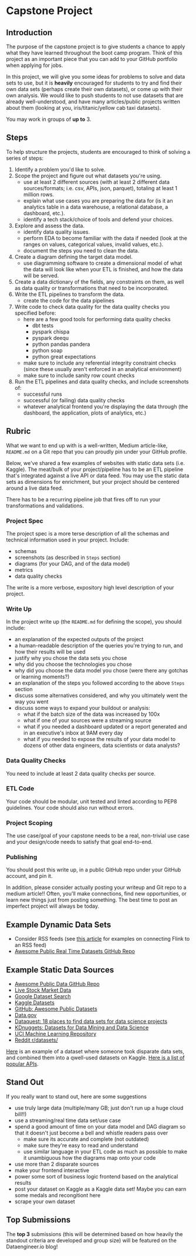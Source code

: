 # Capstone Project

## Introduction

The purpose of the capstone project is to give students a chance to apply what they have learned throughout the boot camp program. Think of this project as an important piece that you can add to your GitHub portfolio when applying for jobs.

In this project, we will give you some ideas for problems to solve and data sets to use, but it is **heavily** encouraged for students to try and find their own data sets (perhaps create their own datasets), or come up with their own analysis. We would like to push students to not use datasets that are already well-understood, and have many articles/public projects written about them (looking at you, iris/titanic/yellow cab taxi datasets).

You may work in groups of **up to** 3.

## Steps

To help structure the projects, students are encouraged to think of solving a series of steps:

1. Identify a problem you'd like to solve.
2. Scope the project and figure out what datasets you're using.
   - use at least 2 different sources (with at least 2 different data sources/formats; i.e. csv, APIs, json, parquet), totaling at least 1 million rows.
   - explain what use cases you are preparing the data for (is it an analytics table in a data warehouse, a relational database, a dashboard, etc.).
   - identify a tech stack/choice of tools and defend your choices.
3. Explore and assess the data.
   - identify data quality issues.
   - perform EDA to become familiar with the data if needed (look at the ranges on values, categorical values, invalid values, etc.).
   - document the steps you need to clean the data.
4. Create a diagram defining the target data model.
   - use diagramming software to create a dimensional model of what the data will look like when your ETL is finished, and how the data will be served.
5. Create a data dictionary of the fields, any constraints on them, as well as data quality or transformations that need to be incorporated.
6. Write the ETL pipelines to transform the data.
   - create the code for the data pipelines
7. Write code to check data quality for the data quality checks you specified before:
   - here are a few good tools for performing data quality checks
     - dbt tests
     - pyspark chispa
     - pyspark deequ
     - python pandas pandera
     - python soap
     - python great expectations
   - make sure to include any referential integrity constraint checks (since these usually aren't enforced in an analytical environment)
   - make sure to include sanity row count checks
8. Run the ETL pipelines and data quality checks, and include screenshots of:
   - successful runs
   - successful (or failing) data quality checks
   - whatever analytical frontend you're displaying the data through (the dashboard, the application, plots of analytics, etc.)

## Rubric

What we want to end up with is a well-written, Medium article-like, `README.md` on a Git repo that you can proudly pin under your GitHub profile.

Below, we've shared a few examples of websites with static data sets (i.e. Kaggle).
The meat/bulk of your project/pipeline has to be an ETL pipeline that's integrated against a live API or data feed. You may use the static data sets as dimensions for enrichment, but your project should be centered around a live data feed.

There has to be a recurring pipeline job that fires off to run your transformations and validations.

### Project Spec

The project spec is a more terse description of all the schemas and technical information used in your project.
Include:

- schemas
- screenshots (as described in `Steps` section)
- diagrams (for your DAG, and of the data model)
- metrics
- data quality checks

The write is a more verbose, expository high level description of your project.

### Write Up

In the project write up (the `README.md` for defining the scope), you should include:

- an explanation of the expected outputs of the project
- a human-readable description of the queries you're trying to run, and how their results will be used
- justify why you chose the data sets you chose
- why did you choose the technologies you chose
- why did you choose the data model you chose (were there any gotchas or learning moments?)
- an explanation of the steps you followed according to the above `Steps` section
- discuss some alternatives considered, and why you ultimately went the way you went
- discuss some ways to expand your buildout or analysis:
  - what if the batch size of the data was increased by 100x
  - what if one of your sources were a streaming source
  - what if you needed a dashboard updated or a report generated and in an executive's inbox at 9AM every day
  - what if you needed to expose the results of your data model to dozens of other data engineers, data scientists or data analysts?

### Data Quality Checks

You need to include at least 2 data quality checks per source.

### ETL Code

Your code should be modular, unit tested and linted according to PEP8 guidelines. Your code should also run without errors.

### Project Scoping

The use case/goal of your capstone needs to be a real, non-trivial use case and your design/code needs to satisfy that goal end-to-end.

### Publishing

You should post this write up, in a public GitHub repo under your GitHub account, and pin it.

In addition, please consider actually posting your writeup and Git repo to a medium article!! Often, you'll make connections, find new opportunities, or learn new things just from posting something. The best time to post an imperfect project will always be today.

## Example Dynamic Data Sets

- Consider RSS feeds (see [this article](https://medium.com/cloudera-inc/consuming-rss-feeds-from-flink-sql-eaf33c1a5a23) for examples on connecting Flink to an RSS feed)
- [Awesome Public Real Time Datasets GitHub Repo](https://github.com/bytewax/awesome-public-real-time-datasets)

## Example Static Data Sources

- [Awesome Public Data GitHub Repo](https://github.com/awesomedata/awesome-public-datasets)
- [Live Stock Market Data](https://polygon.io/)
- [Google Dataset Search](https://datasetsearch.research.google.com/)
- [Kaggle Datasets](https://www.kaggle.com/datasets)
- [GitHub: Awesome Public Datasets](https://github.com/awesomedata/awesome-public-datasets)
- [Data.gov](https://catalog.data.gov/dataset)
- [Dataquest: 18 places to find data sets for data science projects](https://www.dataquest.io/blog/free-datasets-for-projects/)
- [KDnuggets: Datasets for Data Mining and Data Science](https://www.kdnuggets.com/datasets/index.html)
- [UCI Machine Learning Repository](https://archive.ics.uci.edu/datasets)
- [Reddit r/datasets/](https://www.reddit.com/r/datasets/)

[Here](https://www.kaggle.com/datasets/hugomathien/soccer) is an example of a dataset where someone took disparate data sets, and combined them into a qwell-used datasets on Kaggle.
[Here is a list of popular APIs](https://rapidapi.com/blog/most-popular-apis-2018/).

## Stand Out

If you really want to stand out, here are some suggestions

- use truly large data (multiple/many GB; just don't run up a huge cloud bill!!)
- use a streaming/real time data set/use case
- spend a good amount of time on your data model and DAG diagram so that it doesn't just become a bell and whistle readers pass over
  - make sure its accurate and complete (not outdated)
  - make sure they're easy to read and understand
  - use similar language in your ETL code as much as possible to make it unambiguous how the diagrams map onto your code
- use more than 2 disparate sources
- make your frontend interactive
- power some sort of business logic frontend based on the analytical results
- post your dataset on Kaggle as a Kaggle data set! Maybe you can earn some medals and recongitiont here
- scrape your own dataset

## Top Submissions

The **top 3** submissions (this will be determined based on how heavily the standout criteria are developed and group size) will be featured on the Dataengineer.io blog!
